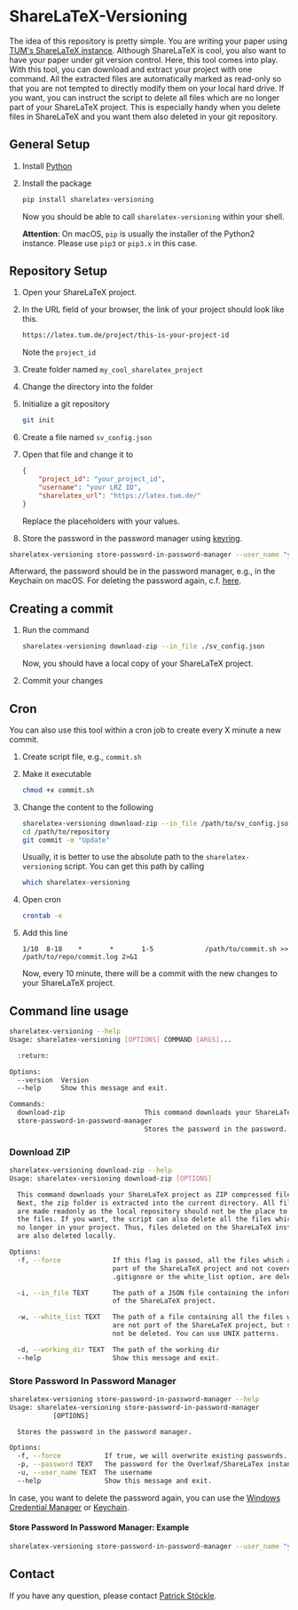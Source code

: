 # ShareLaTeX-Versioning

The idea of this repository is pretty simple.
You are writing your paper using [TUM's ShareLaTeX instance](https://latex.tum.de).
Although ShareLaTeX is cool, you also want to have your paper under git version control.
Here, this tool comes into play.
With this tool, you can download and extract your project with one command.
All the extracted files are automatically marked as read-only so that you are not tempted to directly modify them on your local hard drive.
If you want, you can instruct the script to delete all files which are no longer part of your ShareLaTeX project.
This is especially handy when you delete files in ShareLaTeX and you want them also deleted in your git repository.

## General Setup

1. Install [Python](https://www.python.org/downloads/)
2. Install the package

    ```bash
    pip install sharelatex-versioning
    ```

    Now you should be able to call `sharelatex-versioning` within your shell.

    **Attention**: On macOS, `pip` is usually the installer of the Python2 instance.
    Please use `pip3` or `pip3.x` in this case.

## Repository Setup

1. Open your ShareLaTeX project.
5. In the URL field of your browser, the link of your project should look like this.

    ```bash
   https://latex.tum.de/project/this-is-your-project-id
    ```

   Note the `project_id`
6. Create folder named `my_cool_sharelatex_project`
7. Change the directory into the folder
8. Initialize a git repository

    ```bash
    git init
    ```

9. Create a file named `sv_config.json`
10. Open that file and change it to

    ```json
    {
        "project_id": "your_project_id",
        "username": "your LRZ ID",
        "sharelatex_url": "https://latex.tum.de/"
    }
    ```

    Replace the placeholders with your values.
11. Store the password in the password manager using [keyring](https://pypi.org/project/keyring/).

   ```bash
   sharelatex-versioning store-password-in-password-manager --user_name "your LRZ ID" --password "your password"
   ```

   Afterward, the password should be in the password manager, e.g., in the Keychain on macOS.
   For deleting the password again, c.f. [here](#store-password-in-password-manager).

## Creating a commit

1. Run the command

    ```bash
    sharelatex-versioning download-zip --in_file ./sv_config.json
    ```

    Now, you should have a local copy of your ShareLaTeX project.
3. Commit your changes

## Cron

You can also use this tool within a cron job to create every X minute a new commit.

1. Create script file, e.g., `commit.sh`
2. Make it executable

    ```bash
    chmod +x commit.sh
    ```

3. Change the content to the following

    ```bash
    sharelatex-versioning download-zip --in_file /path/to/sv_config.json --working_dir /path/to/repository
    cd /path/to/repository
    git commit -m "Update"
    ```

   Usually, it is better to use the absolute path to the `sharelatex-versioning` script.
   You can get this path by calling

   ```bash
   which sharelatex-versioning
   ```

4. Open cron

    ```bash
    crontab -e
    ```

5. Add this line

   ```cron
   1/10  8-18    *       *       1-5             /path/to/commit.sh >> /path/to/repo/commit.log 2>&1
   ```

    Now, every 10 minute, there will be a commit with the new changes to your ShareLaTeX project.

## Command line usage

```bash
sharelatex-versioning --help
Usage: sharelatex-versioning [OPTIONS] COMMAND [ARGS]...

  :return:

Options:
  --version  Version
  --help     Show this message and exit.

Commands:
  download-zip                    This command downloads your ShareLaTeX...
  store-password-in-password-manager
                                  Stores the password in the password...
```

### Download ZIP

```bash
sharelatex-versioning download-zip --help
Usage: sharelatex-versioning download-zip [OPTIONS]

  This command downloads your ShareLaTeX project as ZIP compressed file.
  Next, the zip folder is extracted into the current directory. All files
  are made readonly as the local repository should not be the place to edit
  the files. If you want, the script can also delete all the files which are
  no longer in your project. Thus, files deleted on the ShareLaTeX instance
  are also deleted locally.

Options:
  -f, --force             If this flag is passed, all the files which are not
                          part of the ShareLaTeX project and not covered by
                          .gitignore or the white_list option, are deleted.

  -i, --in_file TEXT      The path of a JSON file containing the information
                          of the ShareLaTeX project.

  -w, --white_list TEXT   The path of a file containing all the files which
                          are not part of the ShareLaTeX project, but should
                          not be deleted. You can use UNIX patterns.

  -d, --working_dir TEXT  The path of the working dir
  --help                  Show this message and exit.
```

### Store Password In Password Manager

```bash
sharelatex-versioning store-password-in-password-manager --help
Usage: sharelatex-versioning store-password-in-password-manager
           [OPTIONS]

  Stores the password in the password manager.

Options:
  -f, --force           If true, we will overwrite existing passwords.
  -p, --password TEXT   The password for the Overleaf/ShareLaTex instance.
  -u, --user_name TEXT  The username
  --help                Show this message and exit.
```

In case, you want to delete the password again, you can use the [Windows Credential Manager](https://kb.intermedia.net/Article/44527) or [Keychain](https://www.wikihow.com/Delete-Saved-Passwords-from-the-iCloud-Keychain-on-macOS).

#### Store Password In Password Manager: Example

```bash
sharelatex-versioning store-password-in-password-manager --user_name "your LRZ ID" --password "your password"
```

## Contact

If you have any question, please contact [Patrick Stöckle](mailto:patrick.stoeckle@posteo.de).
